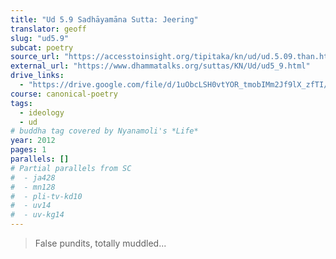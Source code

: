 ```yaml
---
title: "Ud 5.9 Sadhāyamāna Sutta: Jeering"
translator: geoff
slug: "ud5.9"
subcat: poetry
source_url: "https://accesstoinsight.org/tipitaka/kn/ud/ud.5.09.than.html"
external_url: "https://www.dhammatalks.org/suttas/KN/Ud/ud5_9.html"
drive_links:
  - "https://drive.google.com/file/d/1uObcLSH0vtYOR_tmobIMm2Jf9lX_zfTI/view?usp=drivesdk"
course: canonical-poetry
tags:
  - ideology
  - ud
# buddha tag covered by Nyanamoli's *Life*
year: 2012
pages: 1
parallels: []
# Partial parallels from SC
#  - ja428
#  - mn128
#  - pli-tv-kd10
#  - uv14
#  - uv-kg14
---
```


> False pundits, totally muddled...
